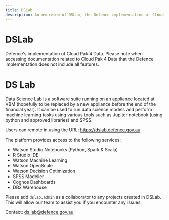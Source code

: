 ```yaml
---
title: DSLab 
description: An overview of DSLab, the Defence implementation of Cloud Pak 4 Data
---
```


# DSLab

Defence's implementation of Cloud Pak 4 Data. Please note when accessing documentation related to Cloud Pak 4 Data that the Defence implementation does not include all features. 

# DS Lab

Data Science Lab is a software suite running on an appliance located at VBM (hopefully to be replaced by a new appliance before the end of the financial year). It can be used to run data science models and perform machine learning tasks using various tools such as Jupiter notebook (using python and approved libraries) and SPSS. 

Users can remote in using the URL: https://dslab.defence.gov.au

The platform provides access to the following services:

- Watson Studio Notebooks (Python, Spark & Scala)
- R Studio IDE
- Watson Machine Learning
- Watson OpenScale
- Watson Decision Optimization
- SPSS Modeller
- Cognos Dashboards
- DB2 Warehouse

Please add `dslab.admin` as a collaborator to any projects created in DSLab. This will allow our team to assist you if you encounter any issues. 

Contact: ds.lab@defence.gov.au